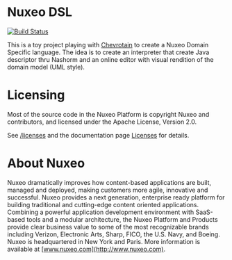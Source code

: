 # Nuxeo DSL

[![Build Status](https://travis-ci.org/dmetzler/nuxeo-dsl.png?branch=master)](https://travis-ci.org/dmetzler/nuxeo-dsl)


This is a toy project playing with [Chevrotain](https://github.com/SAP/chevrotain) to create a Nuxeo Domain Specific language. The idea is to create an interpreter that create Java descriptor thru Nashorm and an online editor with visual rendition of the domain model (UML style).

# Licensing

Most of the source code in the Nuxeo Platform is copyright Nuxeo and
contributors, and licensed under the Apache License, Version 2.0.

See [/licenses](/licenses) and the documentation page [Licenses](http://doc.nuxeo.com/x/gIK7) for details.

# About Nuxeo

Nuxeo dramatically improves how content-based applications are built, managed and deployed, making customers more agile, innovative and successful. Nuxeo provides a next generation, enterprise ready platform for building traditional and cutting-edge content oriented applications. Combining a powerful application development environment with SaaS-based tools and a modular architecture, the Nuxeo Platform and Products provide clear business value to some of the most recognizable brands including Verizon, Electronic Arts, Sharp, FICO, the U.S. Navy, and Boeing. Nuxeo is headquartered in New York and Paris. More information is available at [www.nuxeo.com](http://www.nuxeo.com).